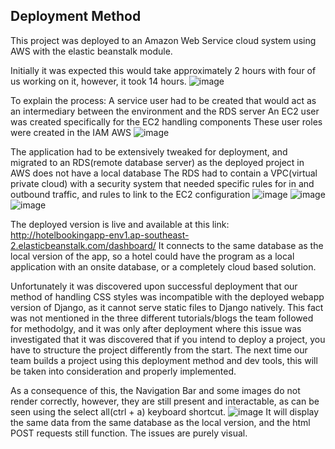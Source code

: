 ## Deployment Method
This project was deployed to an Amazon Web Service cloud system using AWS with the elastic beanstalk module.

Initially it was expected this would take approximately 2 hours with four of us working on it, however, it took 14 hours.
![image](https://github.com/JacobMadeley/cp3407-project-v2024/assets/110138379/0de52a39-40d1-48d6-8664-e12fb0f164dd)

To explain the process:
A service user had to be created that would act as an intermediary between the environment and the RDS server
An EC2 user was created specifically for the EC2 handling components
These user roles were created in the IAM AWS
![image](https://github.com/JacobMadeley/cp3407-project-v2024/assets/110138379/06e39531-6e0d-4759-ade5-e26520fc7470)

The application had to be extensively tweaked for deployment, and migrated to an RDS(remote database server) as the deployed project in AWS does not have a local database
The RDS had to contain a VPC(virtual private cloud) with a security system that needed specific rules for in and outbound traffic, and rules to link to the EC2 configuration
![image](https://github.com/JacobMadeley/cp3407-project-v2024/assets/110138379/8c28c037-ccf9-46ff-8bd7-7181c5b756c4)
![image](https://github.com/JacobMadeley/cp3407-project-v2024/assets/110138379/cfbafe64-ec69-45a6-aea9-3b20bea80a04)
![image](https://github.com/JacobMadeley/cp3407-project-v2024/assets/110138379/ddbb9367-2dd4-4c48-9746-f689af2d9316)

The deployed version is live and available at this link:
http://hotelbookingapp-env1.ap-southeast-2.elasticbeanstalk.com/dashboard/
It connects to the same database as the local version of the app, so a hotel could have the program as a local application with an onsite database, or a completely cloud based solution.

Unfortunately it was discovered upon successful deployment that our method of handling CSS styles was incompatible with the deployed webapp version of Django, as it cannot serve static files to Django natively.
This fact was not mentioned in the three different tutorials/blogs the team followed for methodolgy, and it was only after deployment where this issue was investigated that it was discovered that if you intend to deploy a project, you have to structure the project differently from the start.
The next time our team builds a project using this deployment method and dev tools, this will be taken into consideration and properly implemented.

As a consequence of this, the Navigation Bar and some images do not render correctly, however, they are still present and interactable, as can be seen using the select all(ctrl + a) keyboard shortcut.
![image](https://github.com/JacobMadeley/cp3407-project-v2024/assets/110138379/bce2d491-8c6a-4213-834f-0331e9aa3f83)
It will display the same data from the same database as the local version, and the html POST requests still function. The issues are purely visual.

